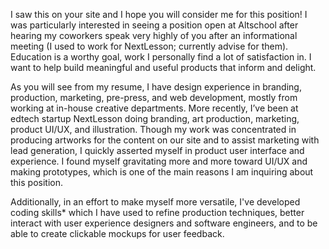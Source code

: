 



I saw this on your site and I hope you will consider me for this position! I was particularly interested in seeing a position open at Altschool after hearing my coworkers speak very highly of you after an informational meeting (I used to work for NextLesson; currently advise for them). Education is a worthy goal, work I personally find a lot of satisfaction in. I want to help build meaningful and useful products that inform and delight.

As you will see from my resume, I have design experience in branding, production, marketing, pre-press, and web development, mostly from working at in-house creative departments. More recently, I’ve been at edtech startup NextLesson doing branding, art production, marketing, product UI/UX, and illustration. Though my work was concentrated in producing artworks for the content on our site and to assist marketing with lead generation, I quickly asserted myself in product user interface and experience. I found myself gravitating more and more toward UI/UX and making prototypes, which is one of the main reasons I am inquiring about this position.

Additionally, in an effort to make myself more versatile, I've  developed coding skills<span class='tooltip' title='HTML, CSS, JS/JQ, some PHP'>*</span> which I have used to refine production techniques, better interact with user experience designers and software engineers, and to be able to create clickable mockups for user feedback.

<!--
#Sr. Product Designer
##AltSchool

San Francisco, CA

AltSchool’s mission is to enable all children to reach their full potential. We are a public benefit corporation and a Certified B Corporation, bringing together a unique partnership of educators, engineers and researchers to create a proprietary learning platform guided by the most comprehensive body of current educational research. AltSchool’s platform is designed to empower schools everywhere to offer personalized, whole-child learning for each student, and to enable teachers to truly understand each child—both deep and wide—so they can develop and deliver a personalized curriculum that helps each child thrive.

Headquartered in San Francisco, AltSchool currently operates a network of eight schools in California and New York, which serve as learning labs for ongoing research and development. Starting fall 2017, that network of schools will expand to include the first cohort of pilot partner schools using the AltSchool platform of products and services. We are backed by many key investors including Founders Fund, Andreessen Horowitz, Mark Zuckerberg & Priscilla Chan’s donor-advised fund at the Silicon Valley Community Foundation, who are committed to help achieve the goal of making the best education, the most accessible.

The Product, Engineering, and Design (PED) team is made up of a group of talented individuals working to craft a 21st century operating system to power the AltSchool personalized learning model. Our suite of software applications and hardware tools must serve four distinct user groups - students, teachers, parents, and the AltSchool Operations team - yet work together as a seamlessly integrated whole. The unique challenges that we face in this endeavor create opportunities to flex your creative and analytical skills on a variety of different products, such as our student activity playlist, teacher workflow dashboard, parent app. A user-driven approach guides our product design strategies, so we encourage members of PED to interact closely with our user-groups in a variety of ways, including regular classroom visits and our PED-Educator Buddy Program.

###We need a Sr. Product Designer

Do you want to transform the way students learn? Do you want to practice human-centered design by working directly with teachers, students, and parents? At AltSchool, we believe that great design brings people together. We are looking for a passionate person who shares this vision and is ready to join our band of designers as we shape the story of AltSchool.

###About You

* You design beautiful things and advance natural behaviors
* You proactively lead projects and do whatever it takes to make it work
* You love collaborating
* You’ll work with researchers, product managers and engineers to establish user needs, incorporate business requirements, find technical limitations, and create amazing products
* You’ll spend time with teachers, students, and parents to make sure everything we do is human-centered
* You’ll create innovative new web and mobile experiences while helping refine our core suite of educational products
* You’ll produce sketches, flows, mockups, and prototypes to test concepts and make them real
* You’ll work with other designers to improve our processes and shape our culture here at AltSchool

###Qualifications

* 5+ years of relevant experience and a strong portfolio of work
* A strong foundation in graphic and information design, color and typography
* A deep knowledge of HTML5, CSS3 and it’s limitations
* Expert knowledge of Sketch, Adobe CC and other design tools
* Experience with prototyping and/or motion tools like Invision or Framer

###Bonus if you have one or more of the following...

* Experience in education
* Experience developing for the web: HTML5, CSS3, JS, etc
* Experience in print design and production
* Experience in brand development and communications
* Experience crafting multi-media campaigns across print, web and other digital media
* Experience planning and producing photo or video shoots
* Experience designing for hardware interaction
* Experience in environmental design or architecture

###Compensation and Benefits

* Competitive compensation commensurate with experience
* Health, dental, and vision benefits
* Monthly fitness stipend
* Free lunch and snacks
* AltSchool tuition assistance

Apply Now

To be considered for this role, you must submit an online application. Please submit a cover letter that explains why you would be a great fit for this role along with your resume. We'd also like to review your portfolio, especially any projects that you’re particularly proud of.

========================

Special School and Contractors Requirements

All AltSchool - California employees must undergo criminal background checks and TB testing as mandated by California state law prior to their start dates at AltSchool.  By submitting an application, you acknowledge that your employment with AltSchool would be conditioned on satisfactory background check and completion of the TB testing.

Work Authorization

Please be aware that while AltSchool is able to facilitate transfers for certain types of work visas, we are generally unable to offer original visa sponsorship.

altschool-sr-product-designer
http://bit.ly/2vc1jAX -->